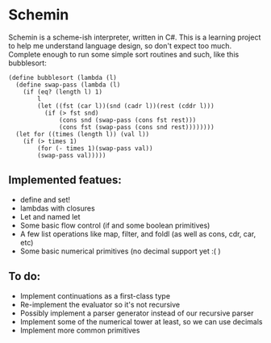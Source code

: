 Schemin
=======


Schemin is a scheme-ish interpreter, written in C#. This is a learning project to help me understand language design, so don't expect too much. Complete enough to run some simple sort routines and such, like this bubblesort:

    (define bubblesort (lambda (l)
      (define swap-pass (lambda (l)
        (if (eq? (length l) 1) 
            l
            (let ((fst (car l))(snd (cadr l))(rest (cddr l)))
              (if (> fst snd) 
                  (cons snd (swap-pass (cons fst rest)))
                  (cons fst (swap-pass (cons snd rest))))))))
      (let for ((times (length l)) (val l))
        (if (> times 1)
            (for (- times 1)(swap-pass val))
            (swap-pass val)))))

Implemented featues:
--------------------

+ define and set!
+ lambdas with closures
+ Let and named let
+ Some basic flow control (if and some boolean primitives)
+ A few list operations like map, filter, and foldl (as well as cons, cdr, car, etc)
+ Some basic numerical primitives (no decimal support yet :( )


To do:
------

+ Implement continuations as a first-class type
+ Re-implement the evaluator so it's not recursive
+ Possibly implement a parser generator instead of our recursive parser
+ Implement some of the numerical tower at least, so we can use decimals
+ Implement more common primitives







